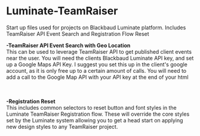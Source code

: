 # Luminate-TeamRaiser
Start up files used for projects on Blackbaud Luminate platform. Includes TeamRaiser API Event Search and Registration Flow Reset

<strong>-TeamRaiser API Event Search with Geo Location</strong><br />
This can be used to leverage TeamRaiser API to get published client events near the user. You will need  the clients Blackbaud Luminate API key, and set up a Google Maps API Key. I suggest you set this up in the client's google account, as it is only free up to a certain amount of calls. You will need to add a call to the Google Map API with your API key at the end of your html

<br /><br />
<strong>-Registration Reset</strong><br />
This includes common selectors to reset button and font styles in the Luminate TeamRaiser Registration flow. These will override the core styles set by the Luminate system allowing you to get a head start on applying new design styles to any TeamRaiser project.

